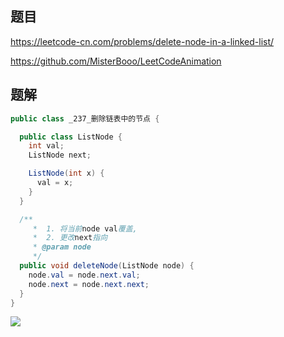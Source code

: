## 题目

https://leetcode-cn.com/problems/delete-node-in-a-linked-list/



https://github.com/MisterBooo/LeetCodeAnimation

## 题解

```java
public class _237_删除链表中的节点 {

  public class ListNode {
    int val;
    ListNode next;

    ListNode(int x) {
      val = x;
    }
  }

  /**
     *  1. 将当前node val覆盖,
     *  2. 更改next指向
     * @param node
     */
  public void deleteNode(ListNode node) {
    node.val = node.next.val;
    node.next = node.next.next;
  }
}
```

![](https://youpaiyun.zongqilive.cn/image/20200502183136.png)

